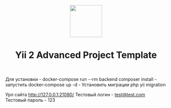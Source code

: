 <p align="center">
    <a href="https://github.com/yiisoft" target="_blank">
        <img src="https://avatars0.githubusercontent.com/u/993323" height="100px">
    </a>
    <h1 align="center">Yii 2 Advanced Project Template</h1>
    <br>
</p>
Для установки
- docker-compose run --rm backend composer install
- запустить docker-compose up -d 
- Установить миграции php yii migration


Урл сайта
http://127.0.0.1:21080/
Тестовый логин - test@test.com
Тестовый пароль - 123

